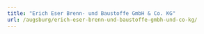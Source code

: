 ```yaml
---
title: "Erich Eser Brenn- und Baustoffe GmbH & Co. KG"
url: /augsburg/erich-eser-brenn-und-baustoffe-gmbh-und-co-kg/
---
```

